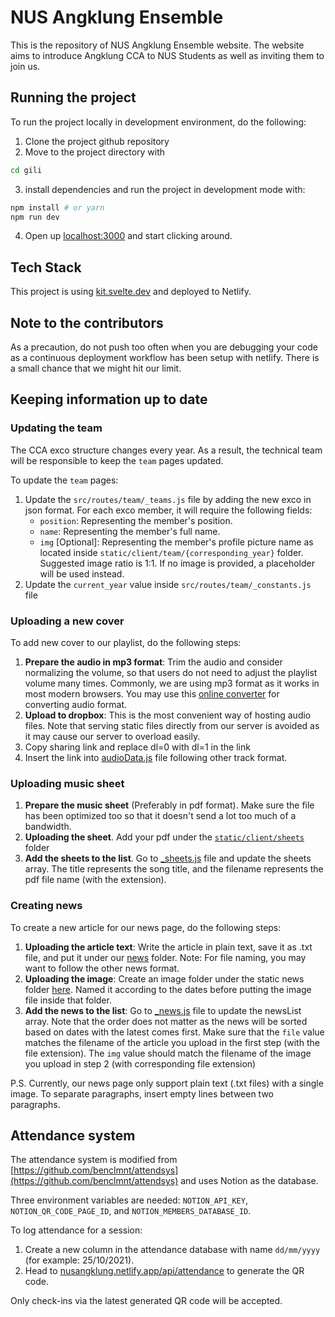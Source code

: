 # NUS Angklung Ensemble

This is the repository of NUS Angklung Ensemble website.
The website aims to introduce Angklung CCA to NUS Students as well as inviting them to join us.

## Running the project

To run the project locally in development environment, do the following:

1. Clone the project github repository
2. Move to the project directory with

```bash
cd gili
```

3. install dependencies and run the project in development mode with:

```bash
npm install # or yarn
npm run dev
```

4. Open up [localhost:3000](http://localhost:3000) and start clicking around.

## Tech Stack

This project is using [kit.svelte.dev](https://kit.svelte.dev) and deployed to Netlify.

## Note to the contributors

As a precaution, do not push too often when you are debugging your code as a continuous deployment workflow has been setup with netlify. There is a small chance that we might hit our limit.

## Keeping information up to date

### Updating the team

The CCA exco structure changes every year. As a result, the technical team will be responsible to keep the `team` pages updated.

To update the `team` pages:

1. Update the `src/routes/team/_teams.js` file by adding the new exco in json format. For each exco member, it will require the following fields:
    - `position`: Representing the member's position.
    - `name`: Representing the member's full name.
    - `img` [Optional]: Representing the member's profile picture name as located inside `static/client/team/{corresponding_year}` folder. Suggested image ratio is 1:1. If no image is provided, a placeholder will be used instead.
2. Update the `current_year` value inside `src/routes/team/_constants.js` file

### Uploading a new cover

To add new cover to our playlist, do the following steps:

1. **Prepare the audio in mp3 format**: Trim the audio and consider normalizing the volume, so that users do not need to adjust the playlist volume many times. Commonly, we are using mp3 format as it works in most modern browsers. You may use this [online converter](https://online-audio-converter.com/) for converting audio format.
2. **Upload to dropbox**: This is the most convenient way of hosting audio files. Note that serving static files directly from our server is avoided as it may cause our server to overload easily.
3. Copy sharing link and replace dl=0 with dl=1 in the link
4. Insert the link into [audioData.js](https://github.com/nus-angklung/gili/blob/dev/src/routes/our-music/audioData.js) file following other track format.

### Uploading music sheet

1. **Prepare the music sheet** (Preferably in pdf format). Make sure the file has been optimized too so that it doesn't send a lot too much of a bandwidth.
2. **Uploading the sheet**. Add your pdf under the [`static/client/sheets`](https://github.com/nus-angklung/gili/tree/dev/static/client/sheets) folder
3. **Add the sheets to the list**. Go to [\_sheets.js](https://github.com/nus-angklung/gili/blob/dev/src/routes/sheets/_sheets.js) file and update the sheets array. The title represents the song title, and the filename represents the pdf file name (with the extension).

### Creating news

To create a new article for our news page, do the following steps:

1. **Uploading the article text**: Write the article in plain text, save it as .txt file, and put it under our [news](https://github.com/nus-angklung/gili/tree/dev/news) folder. Note: For file naming, you may want to follow the other news format.
2. **Uploading the image**: Create an image folder under the static news folder [here](https://github.com/nus-angklung/gili/tree/dev/static/client/news). Named it according to the dates before putting the image file inside that folder.
3. **Add the news to the list**: Go to [\_news.js](https://github.com/nus-angklung/gili/blob/dev/src/routes/news/_news.js) file to update the newsList array. Note that the order does not matter as the news will be sorted based on dates with the latest comes first. Make sure that the `file` value matches the filename of the article you upload in the first step (with the file extension). The `img` value should match the filename of the image you upload in step 2 (with corresponding file extension)

P.S. Currently, our news page only support plain text (.txt files) with a single image. To separate paragraphs, insert empty lines between two paragraphs.

## Attendance system

The attendance system is modified from [https://github.com/benclmnt/attendsys](https://github.com/benclmnt/attendsys) and uses Notion as the database.

Three environment variables are needed: `NOTION_API_KEY`, `NOTION_QR_CODE_PAGE_ID`, and `NOTION_MEMBERS_DATABASE_ID`.

To log attendance for a session:

1. Create a new column in the attendance database with name `dd/mm/yyyy` (for example: 25/10/2021).
2. Head to [nusangklung.netlify.app/api/attendance](https://nusangklung.netlify.app/api/attendance) to generate the QR code.

Only check-ins via the latest generated QR code will be accepted.
